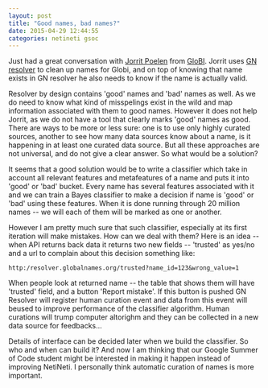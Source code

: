 ```yaml
---
layout: post
title: "Good names, bad names?"
date: 2015-04-29 12:44:55
categories: netineti gsoc
---
```


Just had a great conversation with [Jorrit Poelen][jorrit] from [GloBI][globi].
Jorrit uses [GN resolver][resolver] to clean up names for Globi, and on top of
knowing that name exists in GN resolver he also needs to know if the name is
actually valid.

Resolver by design contains 'good' names and 'bad' names as well. As we do need
to know what kind of misspelings exist in the wild and map information
associated with them to good names. However it does not help Jorrit, as we do
not have a tool that clearly marks 'good' names as good. There are ways to
be more or less sure: one is to use only highly curated sources, another to see
how many data sources know about a name, is it happening in at least one
curated data source. But all these approaches are not universal, and do not
give a clear answer. So what would be a solution?

It seems that a good solution would be to write a classifier which take in
account all relevant features and metafeatures of a name and puts it into
'good' or 'bad' bucket.  Every name has several features associated with it and
we can train a Bayes classifier to make a decision if name is 'good' or 'bad'
using these features. When it is done running through 20 million names -- we
will each of them will be marked as one or another.

However I am pretty much sure that such classifier, especially at its first
iteration will make mistakes. How can we deal with them? Here is an idea --
when API returns back data it returns two new fields -- 'trusted' as yes/no
and a url to complain about this decision something like:

    http:/resolver.globalnames.org/trusted?name_id=123&wrong_value=1

When people look at returned name -- the table that shows them will have
'trusted' field, and a button 'Report mistake'. If this button is pushed GN
Resolver will register human curation event and data from this event will
beused to improve performance of the classifier algorithm. Human curations will
trump computer altorighm and they can be collected in a new data source for
feedbacks...

Details of interface can be decided later when we build the classifier. So who
and when can build it? And now I am thinking that our Google Summer of Code
student might be interested in making it happen instead of improving NetiNeti.
I personally think automatic curation of names is more important.

[jorrit]: https://github.com/jhpoelen
[globi]: http://www.globalbioticinteractions.org/about.html
[resolver]: http://resolver.globalnames.org

